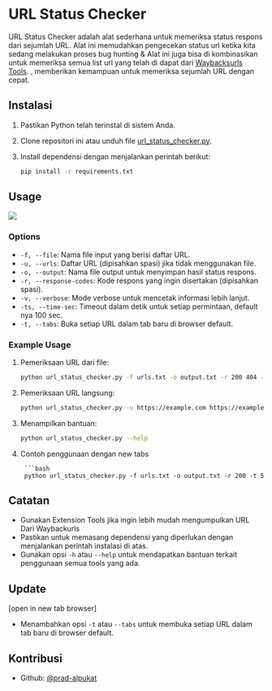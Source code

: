 # URL Status Checker

URL Status Checker adalah alat sederhana untuk memeriksa status respons dari sejumlah URL. Alat ini memudahkan pengecekan status url ketika kita sedang melakukan proses bug hunting & Alat ini juga bisa di kombinasikan  untuk memeriksa semua list url yang telah di dapat dari  [Waybacksurls Tools](https://www.geeksforgeeks.org/waybackurls-fetch-all-the-urls-that-the-wayback-machine-knows-about-for-a-domain).
 , memberikan kemampuan untuk memeriksa sejumlah URL dengan cepat.

## Instalasi

1. Pastikan Python telah terinstal di sistem Anda.
2. Clone repositori ini atau unduh file [url_status_checker.py](url_status_checker.py).
3. Install dependensi dengan menjalankan perintah berikut:

    ```bash
    pip install -r requirements.txt
    ```

## Usage
<a href="https://asciinema.org/a/MekV2e0aYh7uhY0zX5g3LPOyW" target="_blank"><img src="https://asciinema.org/a/MekV2e0aYh7uhY0zX5g3LPOyW.svg" /></a>
### Options
- `-f, --file`: Nama file input yang berisi daftar URL.
- `-u, --urls`: Daftar URL (dipisahkan spasi) jika tidak menggunakan file.
- `-o, --output`: Nama file output untuk menyimpan hasil status respons.
- `-r, --response-codes`: Kode respons yang ingin disertakan (dipisahkan spasi).
- `-v, --verbose`: Mode verbose untuk mencetak informasi lebih lanjut.
- `-ts, --time-sec`: Timeout dalam detik untuk setiap permintaan, default nya 100 sec.
- `-t, --tabs`: Buka setiap URL dalam tab baru di browser default.

### Example Usage

1. Pemeriksaan URL dari file:

    ```bash
    python url_status_checker.py -f urls.txt -o output.txt -r 200 404 -v
    ```

2. Pemeriksaan URL langsung:

    ```bash
    python url_status_checker.py -u https://example.com https://example.org -o output.txt
    ```

3. Menampilkan bantuan:

    ```bash
    python url_status_checker.py --help
    ```

4. Contoh penggunaan dengan new tabs
    
        ```bash
        python url_status_checker.py -f urls.txt -o output.txt -r 200 -t 5

## Catatan
- Gunakan Extension Tools jika ingin lebih mudah mengumpulkan URL Dari Waybackurls
- Pastikan untuk memasang dependensi yang diperlukan dengan menjalankan perintah instalasi di atas.
- Gunakan opsi `-h` atau `--help` untuk mendapatkan bantuan terkait penggunaan semua tools yang ada.

## Update
[open in new tab browser]
- Menambahkan opsi `-t` atau `--tabs` untuk membuka setiap URL dalam tab baru di browser default. 

## Kontribusi
- Github: [@prad-alpukat](https://github.com/prad-alpukat)

